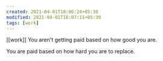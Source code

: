 ```yaml
---
created: 2021-04-01T18:06:24+05:30
modified: 2021-04-01T18:07:11+05:30
tags: [work]
---
```

[[work]]
 You aren't getting paid based on how good you are.

You are paid based on how hard you are to replace.  
